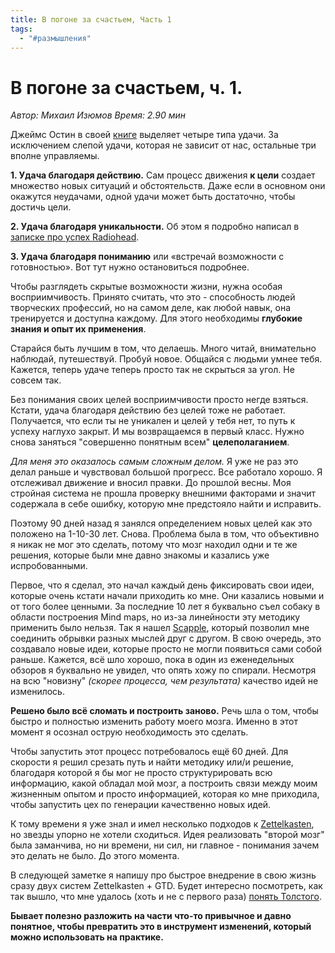 ```yaml
---
title: В погоне за счастьем, Часть 1
tags:
  - "#размышления"
---
```

# В погоне за счастьем, ч. 1.

_Автор: Михаил Изюмов
Время: 2.90 мин_

Джеймс Остин в своей [книге](https://www.amazon.com/-/en/James-H-Austin/dp/0262511355) выделяет четыре типа удачи. За исключением слепой удачи, которая не зависит от нас, остальные три вполне управляемы.

**1. Удача благодаря действию.** Сам процесс движения **к цели** создает множество новых ситуаций и обстоятельств. Даже если в основном они окажутся неудачами, одной удачи может быть достаточно, чтобы достичь цели.

**2. Удача благодаря уникальности.** Об этом я подробно написал в [записке про успех Radiohead](https://t.me/izumov/145).

**3. Удача благодаря пониманию** или «встречай возможности с готовностью». Вот тут нужно остановиться подробнее.

Чтобы разглядеть скрытые возможности жизни, нужна особая восприимчивость. Принято считать, что это - способность людей творческих профессий, но на самом деле, как любой навык, она тренируется и доступна каждому. Для этого необходимы **глубокие знания и опыт их применения**.

Старайся быть лучшим в том, что делаешь. Много читай, внимательно наблюдай, путешествуй. Пробуй новое. Общайся с людьми умнее тебя. Кажется, теперь удаче теперь просто так не скрыться за угол. Не совсем так.

Без понимания своих целей восприимчивости просто негде взяться. Кстати, удача благодаря действию без целей тоже не работает. Получается, что если ты не уникален и целей у тебя нет, то путь к успеху наглухо закрыт. И мы возвращаемся в первый класс. Нужно снова заняться "совершенно понятным всем" **целеполаганием**.

_Для меня это оказалось самым сложным делом._ Я уже не раз это делал раньше и чувствовал большой прогресс. Все работало хорошо. Я отслеживал движение и вносил правки. До прошлой весны. Моя стройная система не прошла проверку внешними факторами и значит содержала в себе ошибку, которую мне предстояло найти и исправить.

Поэтому 90 дней назад я занялся определением новых целей как это положено на 1-10-30 лет. Снова. Проблема была в том, что объективно я никак не мог это сделать, потому что мозг находил одни и те же решения, которые были мне давно знакомы и казались уже испробованными.

Первое, что я сделал, это начал каждый день фиксировать свои идеи, которые очень кстати начали приходить ко мне. Они казались новыми и от того более ценными. За последние 10 лет я буквально съел собаку в области построения Mind maps, но из-за линейности эту методику применить было нельзя. Так я нашел [Scapple](https://www.literatureandlatte.com/scapple/overview), который позволил мне соединить обрывки разных мыслей друг с другом. В свою очередь, это создавало новые идеи, которые просто не могли появиться сами собой раньше. Кажется, всё шло хорошо, пока в один из еженедельных обзоров я буквально не увидел, что опять хожу по спирали. Несмотря на всю "новизну" _(скорее процесса, чем результата)_ качество идей не изменилось.

**Решено было всё сломать и построить заново.** Речь шла о том, чтобы быстро и полностью изменить работу моего мозга. Именно в этот момент я осознал острую необходимость это сделать.

Чтобы запустить этот процесс потребовалось ещё 60 дней. Для скорости я решил срезать путь и найти методику или/и решение, благодаря которой я бы мог не просто структурировать всю информацию, какой обладал мой мозг, а построить связи между моим жизненным опытом и просто информацией, которая ко мне приходила, чтобы запустить цех по генерации качественно новых идей.

К тому времени я уже знал и имел несколько подходов к [Zettelkasten](https://vc.ru/life/223178-zettelkasten-i-obsidian-luchshie-druzya-vashey-pamyati-i-kreativnosti), но звезды упорно не хотели сходиться. Идея реализовать "второй мозг" была заманчива, но ни времени, ни сил, ни главное - понимания зачем это делать не было. До этого момента.

В следующей заметке я напишу про быстрое внедрение в свою жизнь сразу двух систем Zettelkasten + GTD. Будет интересно посмотреть, как так вышло, что мне удалось (хоть и не с первого раза) [понять Толстого](https://t.me/izumov/144).

**Бывает полезно разложить на части что-то привычное и давно понятное, чтобы превратить это в инструмент изменений, который можно использовать на практике.**
